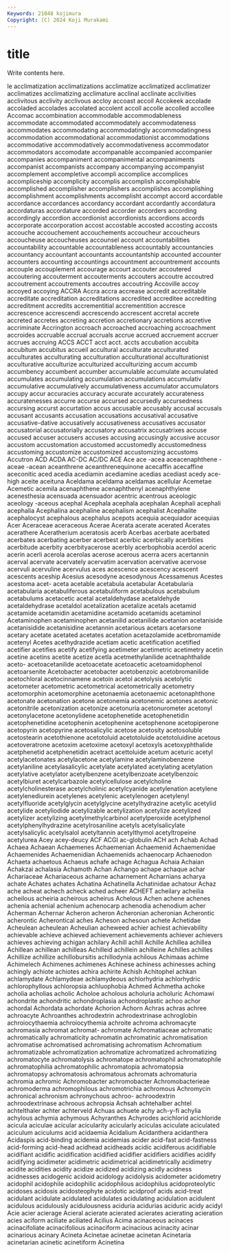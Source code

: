 ```yaml
---
Keywords: 21048 kojimura
Copyright: (C) 2024 Koji Murakami
---
```


# title

Write contents here.



le acclimatization acclimatizations acclimatize
acclimatized acclimatizer acclimatizes acclimatizing acclimature acclinal acclinate acclivities acclivitous acclivity
acclivous accloy accoast accoil Accokeek accolade accoladed accolades accolated accolent
accoll accolle accolled accollee Accomac accombination accommodable accommodableness accommodate accommodated
accommodately accommodateness accommodates accommodating accommodatingly accommodatingness accommodation accommodational accommodationist accommodations
accommodative accommodatively accommodativeness accommodator accommodators accomodate accompanable accompanied accompanier accompanies
accompaniment accompanimental accompaniments accompanist accompanists accompany accompanying accompanyist accomplement accompletive
accompli accomplice accomplices accompliceship accomplicity accomplis accomplish accomplishable accomplished accomplisher
accomplishers accomplishes accomplishing accomplishment accomplishments accomplisht accompt accord accordable accordance
accordances accordancy accordant accordantly accordatura accordaturas accordature accorded accorder accorders
according accordingly accordion accordionist accordionists accordions accords accorporate accorporation accost
accostable accosted accosting accosts accouche accouchement accouchements accoucheur accoucheurs accoucheuse
accoucheuses accounsel account accountabilities accountability accountable accountableness accountably accountancies accountancy
accountant accountants accountantship accounted accounter accounters accounting accountings accountment accountrement
accounts accouple accouplement accourage accourt accouter accoutered accoutering accouterment accouterments
accouters accoutre accoutred accoutrement accoutrements accoutres accoutring Accoville accoy accoyed
accoying ACCRA Accra accra accrease accredit accreditable accreditate accreditation accreditations
accredited accreditee accrediting accreditment accredits accrementitial accrementition accresce accrescence accrescendi
accrescendo accrescent accretal accrete accreted accretes accreting accretion accretionary accretions
accretive accriminate Accrington accroach accroached accroaching accroachment accroides accruable accrual
accruals accrue accrued accruement accruer accrues accruing ACCS ACCT acct
acct. accts accubation accubita accubitum accubitus accueil accultural acculturate acculturated
acculturates acculturating acculturation acculturational acculturationist acculturative acculturize acculturized acculturizing accum
accumb accumbency accumbent accumber accumulable accumulate accumulated accumulates accumulating accumulation
accumulations accumulativ accumulative accumulatively accumulativeness accumulator accumulators accupy accur accuracies
accuracy accurate accurately accurateness accuratenesses accurre accurse accursed accursedly accursedness
accursing accurst accurtation accus accusable accusably accusal accusals accusant accusants
accusation accusations accusatival accusative accusative-dative accusatively accusativeness accusatives accusator accusatorial
accusatorially accusatory accusatrix accusatrixes accuse accused accuser accusers accuses accusing
accusingly accusive accusor accustom accustomation accustomed accustomedly accustomedness accustoming accustomize
accustomized accustomizing accustoms Accutron ACD ACDA AC-DC AC/DC ACE Ace
ace -acea aceacenaphthene -aceae -acean aceanthrene aceanthrenequinone acecaffin acecaffine aceconitic
aced acedia acediamin acediamine acedias acediast acedy ace-high aceite aceituna
Aceldama aceldama aceldamas acellular Acemetae Acemetic acemila acenaphthene acenaphthenyl acenaphthylene
acenesthesia acensuada acensuador acentric acentrous aceologic aceology -aceous acephal Acephala
acephala acephalan Acephali acephali acephalia Acephalina acephaline acephalism acephalist Acephalite
acephalocyst acephalous acephalus acepots acequia acequiador acequias Acer Aceraceae aceraceous
Acerae Acerata acerate acerated Acerates acerathere Aceratherium aceratosis acerb Acerbas
acerbate acerbated acerbates acerbating acerber acerbest acerbic acerbically acerbities acerbitude
acerbity acerbityacerose acerbly acerbophobia acerdol aceric acerin acerli acerola acerolas
acerose acerous acerra acers acertannin acerval acervate acervately acervatim acervation
acervative acervose acervuli acervuline acervulus aces acescence acescency acescent acescents
aceship Acesius acesodyne acesodynous Acessamenus Acestes acestoma acet- aceta acetable
acetabula acetabular Acetabularia acetabularia acetabuliferous acetabuliform acetabulous acetabulum acetabulums acetacetic
acetal acetaldehydase acetaldehyde acetaldehydrase acetaldol acetalization acetalize acetals acetamid acetamide
acetamidin acetamidine acetamido acetamids acetaminol Acetaminophen acetaminophen acetanilid acetanilide acetanion
acetaniside acetanisidide acetanisidine acetannin acetarious acetars acetarsone acetary acetate acetated
acetates acetation acetazolamide acetbromamide acetenyl Acetes acethydrazide acetiam acetic acetification
acetified acetifier acetifies acetify acetifying acetimeter acetimetric acetimetry acetin acetine
acetins acetite acetize acetla acetmethylanilide acetnaphthalide aceto- acetoacetanilide acetoacetate acetoacetic
acetoamidophenol acetoarsenite Acetobacter acetobacter acetobenzoic acetobromanilide acetochloral acetocinnamene acetoin acetol
acetolysis acetolytic acetometer acetometric acetometrical acetometrically acetometry acetomorphin acetomorphine acetonaemia
acetonaemic acetonaphthone acetonate acetonation acetone acetonemia acetonemic acetones acetonic acetonitrile
acetonization acetonize acetonuria acetonurometer acetonyl acetonylacetone acetonylidene acetophenetide acetophenetidin acetophenetidine
acetophenin acetophenine acetophenone acetopiperone acetopyrin acetopyrine acetosalicylic acetose acetosity acetosoluble
acetostearin acetothienone acetotoluid acetotoluide acetotoluidine acetous acetoveratrone acetoxim acetoxime acetoxyl
acetoxyls acetoxyphthalide acetphenetid acetphenetidin acetract acettoluide acetum aceturic acetyl acetylacetonates
acetylacetone acetylamine acetylaminobenzene acetylaniline acetylasalicylic acetylate acetylated acetylating acetylation acetylative
acetylator acetylbenzene acetylbenzoate acetylbenzoic acetylbiuret acetylcarbazole acetylcellulose acetylcholine acetylcholinesterase acetylcholinic
acetylcyanide acetylenation acetylene acetylenediurein acetylenes acetylenic acetylenogen acetylenyl acetylfluoride acetylglycin
acetylglycine acetylhydrazine acetylic acetylid acetylide acetyliodide acetylizable acetylization acetylize acetylized
acetylizer acetylizing acetylmethylcarbinol acetylperoxide acetylphenol acetylphenylhydrazine acetylrosaniline acetyls acetylsalicylate acetylsalicylic
acetylsalol acetyltannin acetylthymol acetyltropeine acetylurea Acey acey-deucy ACF ACGI ac-globulin
ACH ach Achab Achad Achaea Achaean Achaemenes Achaemenian Achaemenid Achaemenidae
Achaemenides Achaemenidian Achaemenids achaenocarp Achaenodon Achaeta achaetous Achaeus achafe achage
Achagua Achaia Achaian Achakzai achalasia Achamoth Achan Achango achape achaque
achar Achariaceae Achariaceous acharne acharnement Acharnians acharya achate Achates achates
Achatina Achatinella Achatinidae achatour Achaz ache acheat achech acheck ached
acheer ACHEFT acheilary acheilia acheilous acheiria acheirous acheirus Achelous Achen
achene achenes achenia achenial achenium achenocarp achenodia achenodium acher Acherman
Achernar Acheron acheron Acheronian acheronian Acherontic acherontic Acherontical aches Acheson
achesoun achete Achetidae Acheulean acheulean Acheulian acheweed achier achiest achievability
achievable achieve achieved achievement achievements achiever achievers achieves achieving achigan
achilary Achill achill Achille Achillea achillea Achillean achillean achilleas Achilleid
achillein achilleine Achilles achilles Achillize achillize achillobursitis achillodynia achilous Achimaas
achime Achimelech Achimenes achimenes Achinese achiness achinesses aching achingly achiote
achiotes achira achirite Achish Achitophel achkan achlamydate Achlamydeae achlamydeous achlorhydria
achlorhydric achlorophyllous achloropsia achluophobia Achmed Achmetha achoke acholia acholias acholic
Acholoe acholous acholuria acholuric Achomawi achondrite achondritic achondroplasia achondroplastic achoo
achor achordal Achordata achordate Achorion Achorn Achras achras achree achroacyte
Achroanthes achrodextrin achrodextrinase achroglobin achroiocythaemia achroiocythemia achroite achroma achromacyte achromasia
achromat achromat- achromate Achromatiaceae achromatic achromatically achromaticity achromatin achromatinic achromatisation
achromatise achromatised achromatising achromatism Achromatium achromatizable achromatization achromatize achromatized achromatizing
achromatocyte achromatolysis achromatope achromatophil achromatophile achromatophilia achromatophilic achromatopia achromatopsia achromatopsy
achromatosis achromatous achromats achromaturia achromia achromic Achromobacter achromobacter Achromobacterieae achromoderma
achromophilous achromotrichia achromous Achromycin achronical achronism achronychous achroo- achroodextrin achroodextrinase
achroous achropsia Achsah achtehalber achtel achtelthaler achter achterveld Achuas achuete
achy ach-y-fi achylia achylous achymia achymous Achyranthes Achyrodes acichlorid acichloride
acicula aciculae acicular acicularity acicularly aciculas aciculate aciculated aciculum aciculums
acid acidaemia Acidalium Acidanthera acidanthera Acidaspis acid-binding acidemia acidemias acider
acid-fast acid-fastness acid-forming acid-head acidhead acidheads acidic acidiferous acidifiable acidifiant
acidific acidification acidified acidifier acidifiers acidifies acidify acidifying acidimeter acidimetric
acidimetrical acidimetrically acidimetry acidite acidities acidity acidize acidized acidizing acidly
acidness acidnesses acidogenic acidoid acidology acidolysis acidometer acidometry acidophil acidophile
acidophilic acidophilous acidophilus acidoproteolytic acidoses acidosis acidosteophyte acidotic acidproof acids
acid-treat acidulant acidulate acidulated acidulates acidulating acidulation acidulent acidulous acidulously
acidulousness aciduria acidurias aciduric acidy acidyl Acie acier acierage Acieral
acierate acierated acierates acierating acieration acies aciform aciliate aciliated Acilius
Acima acinaceous acinaces acinacifoliate acinacifolious acinaciform acinacious acinacity acinar acinarious
acinary Acineta Acinetae acinetae acinetan Acinetaria acinetarian acinetic acinetiform Acinetina
